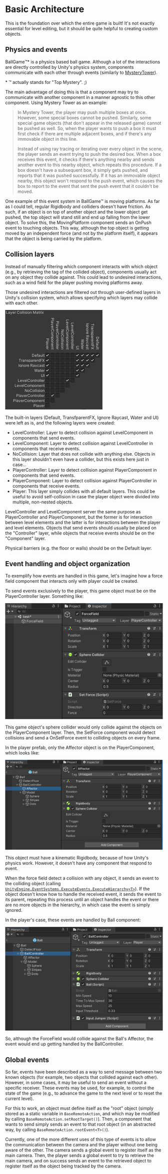 # Basic Architecture

This is the foundation over which the entire game is built! It's not exactly essential for level editing, but it should be quite helpful to creating custom objects.

## Physics and events

BallGame™\* is a physics based ball game. Although a lot of the interactions are directly controlled by Unity's physics system, components communicate with each other through events (similarly to [MysteryTower](https://github.com/SirGFM/FallingBlocks/blob/master/docs/system/events.md)).

\* ™ actually stands for "Top Mystery". ;)

The main advantage of doing this is that a component may try to communicate with another component in a manner agnostic to this other component. Using Mystery Tower as an example:

> In Mystery Tower, the player may push multiple boxes at once. However, some special boxes cannot be pushed. Similarly, some special game objects (that don't appear in the released game) cannot be pushed as well. So, when the player wants to push a box it must first check if there are multiple adjacent boxes, and if there's any immovable object in this line.
>
> Instead of using ray tracing or iterating over every object in the scene, the player sends an event trying to push the desired box. When a box receives this event, it checks if there's anything nearby and sends another event to this nearby object, which repeats this procedure. If a box doesn't have a subsequent box, it simply gets pushed, and reports that it was pushed successfully. If it has an immovable object nearby, this object won't respond to the push event, which causes the box to report to the event that sent the push event that it couldn't be moved.

One example of this event system in BallGame™ is moving platforms. As far as I could tell, regular Rigidbody and colliders doesn't have friction. As such, if an object is on top of another object and the lower object get pushed, the top object will stand still and end up falling from the lower object. To solve this, the MovingPlatform component sends an OnPush event to touching objects. This way, although the top object is getting moved by an independent force (and not by the platform itself), it appears that the object is being carried by the platform.

## Collision layers

Instead of manually filtering which component interacts with which object (e.g., by retrieving the tag of the collided object), components usually act on any object they collide against. This could lead to undesired interactions, such as a wind field for the player pushing moving platforms away.

Those undesired interactions are filtered out through user-defined layers in Unity's collision system, which allows specifying which layers may collide with each other.

![Collision matrix for BallGame™](/docs/imgs/collision-layers.png)

The built-in layers (Default, TransfparentFX, Ignore Raycast, Water and UI) were left as is, and the following layers were created:

* LevelController: Layer to detect collision against LevelComponent in components that send events.
* LevelComponent: Layer to detect collision against LevelController in components that receive events.
* NoCollision: Layer that does not collide with anything else. Objects in this layer shouldn't even have a collider, but this exists here just in case...
* PlayerController: Layer to detect collision against PlayerComponent in components that send events.
* PlayerComponent: Layer to detect collision against PlayerController in components that receive events.
* Player: This layer simply collides with all default layers. This could be useful to avoid self-collision in case the player object were divided into multiple, non-nested objects.

LevelController and LevelComponent server the same purpose as PlayerController and PlayerComponent, but the former is for interaction between level elements and the latter is for interactions between the player and level elements. Objects that send events should usually be placed on the "Controller" layer, while objects that receive events should be on the "Component" layer.

Physical barriers (e.g. the floor or walls) should be on the Default layer.

## Event handling and object organization

To exemplify how events are handled in this game, let's imagine how a force field component that interacts only with player could be created.

To send events exclusively to the player, this game object must be on the PlayerController layer. Something like:

![Dummy force field gameObject](/docs/imgs/dummy-force-field.png)

This game object's sphere collider would only collide against the objects on the PlayerComponent layer. Then, the SetForce component would detect collisions and send a OnSetForce event to colliding objects on every frame.

In the player prefab, only the Affector object is on the PlayerComponent, which looks like:

![The main event receiver in the player prefab](/docs/imgs/player-event-receiver.png)

This object must have a kinematic Rigidbody, because of how Unity's physics work. However, it doesn't have any component that respond to event.

When the force field detect a collision with any object, it sends an event to the colliding object (calling [`UnityEngine.EventSystems.ExecuteEvents.ExecuteHierarchy<T>`](https://docs.unity3d.com/2017.4/Documentation/ScriptReference/EventSystems.ExecuteEvents.ExecuteHierarchy.html)). If the object doesn't know how to handle the received event, it sends the event to its parent, repeating this process until an object handles the event or there are no more objects in the hierarchy, in which case the event is simply ignored.

In the player's case, these events are handled by Ball component:

![The player main game object, which handle events](/docs/imgs/player-controller.png)

So, although the ForceField would collide against the Ball's Affector, the event would end up getting handled by the BallController.

## Global events

So far, events have been described as a way to send message between two known objects (for example, two objects that collided against each other). However, in some cases, it may be useful to send an event without a specific receiver. These events may be used, for example, to control the state of the game (e.g., to advance the game to the next level or to reset the current level).

For this to work, an object must define itself as the "root" object (simply stored as a static variable in `BaseRemoteAction`, and which may be modified by calling `BaseRemoteAction.setRootTarget()`). Then, a component that wants to send simply sends an event to that root object (in an abstracted way, by calling `BaseRemoteAction.rootEvent<T>()`).

Currently, one of the more different uses of this type of events is to allow the communication between the camera and the player without one being aware of the other. The camera sends a global event to register itself as the main camera. Then, the player sends a global event to try to retrieve the main camera, and on success sends an event to the retrieved object to register itself as the object being tracked by the camera.
